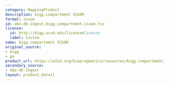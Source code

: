 ```yaml
---
category: MappingProduct
description: bigg.compartment SSSOM
format: sssom
id: obo-db-ingest.bigg.compartment.sssom.tsv
license:
  id: http://bigg.ucsd.edu/license#license
  label: Custom
name: bigg.compartment SSSOM
original_source:
- bigg
- go
product_url: https://w3id.org/biopragmatics/resources/bigg.compartment/bigg.compartment.sssom.tsv
secondary_source:
- obo-db-ingest
layout: product_detail
---
```

